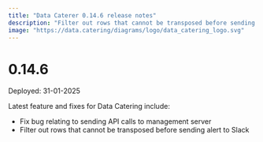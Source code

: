 ```yaml
---
title: "Data Caterer 0.14.6 release notes"
description: "Filter out rows that cannot be transposed before sending alert to Slack, fix bug relating to API call to management server."
image: "https://data.catering/diagrams/logo/data_catering_logo.svg"
---
```


# 0.14.6

Deployed: 31-01-2025

Latest feature and fixes for Data Catering include:

- Fix bug relating to sending API calls to management server
- Filter out rows that cannot be transposed before sending alert to Slack
